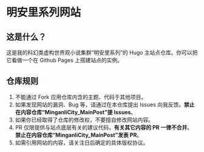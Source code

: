 # 明安里系列网站
## 这是什么？
这是我的科幻类虚构世界观小说集群“明安里系列”的 Hugo 主站点仓库。你可以把它看做一个在 Github Pages 上搭建站点的实例。
## 仓库规则
1. 不能通过 Fork 应用仓库内含的主题、代码于其他项目。
2. 如果发现网站的漏洞、Bug 等，请通过在本仓库提出 Issues 向我反馈。**禁止在内容仓库“MinganliCity_MainPost”提 Issues**。
3. 如果你已经取得了仓库的修改权，不要擅自修改网站内容。
4. PR 仅限提供与站点底层有关的建议代码，**有关其它内容的 PR 一律不合并**。**禁止在内容仓库“MinganliCity_MainPost”发表 PR**。
5. 如需引用网站的内容，请关注日后确定的具体版权协议。
